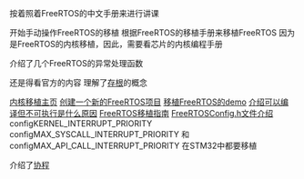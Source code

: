 按着照着FreeRTOS的中文手册来进行讲课

开始手动操作FreeRTOS的移植
根据FreeRTOS的移植手册来移植FreeRTOS
因为是FreeRTOS的内核移植，因此，需要看芯片的内核编程手册

介绍了几个FreeRTOS的异常处理函数

还是得看官方的内容
理解了[存根](https://www.zhihu.com/question/21017494)的概念

[内核移植主页](https://www.freertos.org/zh-cn-cmn-s/RTOS_ports.html)
[创建一个新的FreeRTOS项目](https://www.freertos.org/zh-cn-cmn-s/Creating-a-new-FreeRTOS-project.html)
[移植FreeRTOS的demo](https://www.freertos.org/zh-cn-cmn-s/porting-a-freertos-demo-to-different-hardware.html)
[介绍可以编译但不可执行是什么原因](https://www.freertos.org/zh-cn-cmn-s/FAQHelp.html)
[FreeRTOS移植指南](https://www.freertos.org/zh-cn-cmn-s/FreeRTOS-porting-guide.html)
[FreeRTOSConfig.h文件介绍](https://www.freertos.org/zh-cn-cmn-s/a00110.html)
configKERNEL_INTERRUPT_PRIORITY configMAX_SYSCALL_INTERRUPT_PRIORITY 和  
configMAX_API_CALL_INTERRUPT_PRIORITY
在STM32中都要移植

介绍了[协程](https://zhuanlan.zhihu.com/p/172471249)
